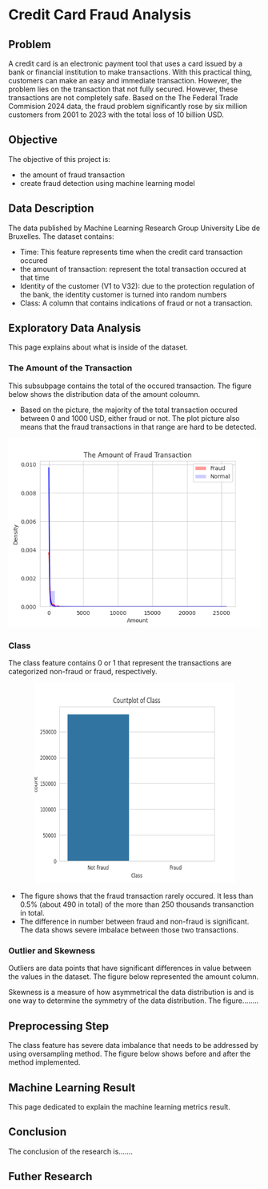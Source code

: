 # Credit Card Fraud Analysis

## Problem
A credit card is an electronic payment tool that uses a card issued by a bank or financial institution to make transactions. With this practical thing, customers can make an easy and immediate transaction. However, the problem lies on the transaction that not fully secured. However, these transactions are not completely safe. Based on the The Federal Trade Commision 2024 data, the fraud problem significantly rose by six million customers from 2001 to 2023 with the total loss of 10 billion USD.

## Objective
The objective of this project is:

- the amount of fraud transaction
- create fraud detection using machine learning model

## Data Description
The data published by Machine Learning Research Group University Libe de Bruxelles. The dataset contains:

- Time: This feature represents time when the credit card transaction occured 
- the amount of transaction: represent the total transaction occured at that time
- Identity of the customer (V1 to V32): due to the protection regulation of the bank, the identity customer is turned into random numbers
- Class: A column that contains indications of fraud or not a transaction.

## Exploratory Data Analysis
This page explains about what is inside of the dataset.

### The Amount of the Transaction
This subsubpage contains the total of the occured transaction. The figure below shows the distribution data of the amount coloumn. 
- Based on the picture, the majority of the total transaction occured between 0 and 1000 USD, either fraud or not. The plot picture also means that the fraud transactions in that range are hard to be detected.

<p align = "center">
  <img width = "600" height "300" src = "https://github.com/FikriAbdillah01/credit-card-fraud-analysis/blob/b597919dadca4910004d01c0182187fb7323c5fd/figures/The%20Amount%20of%20Fraud%20Transaction%20(1).png">
</p>

### Class
The class feature contains 0 or 1 that represent the transactions are categorized non-fraud or fraud, respectively.

<p align = "center">
  <img width = "400" height = "400" src = "https://github.com/FikriAbdillah01/credit-card-fraud-analysis/blob/2026523ff91659d09aec80e5f07dffab8c3253a1/figures/Countplot%20of%20CC%20Class.png">
</p>

- The figure shows that the fraud transaction rarely occured. It less than 0.5% (about 490 in total) of the more than 250 thousands transanction in total.
- The difference in number between fraud and non-fraud is significant. The data shows severe imbalace between those two transactions.

### Outlier and Skewness
Outliers are data points that have significant differences in value between the values ​​in the dataset. The figure below represented the amount column. 

Skewness is a measure of how asymmetrical the data distribution is and is one way to determine the symmetry of the data distribution. The figure........

## Preprocessing Step
The class feature has severe data imbalance that needs to be addressed by using oversampling method. The figure below shows before and after the method implemented.


## Machine Learning Result
This page dedicated to explain the machine learning metrics result. 

## Conclusion
The conclusion of the research is.......

## Futher Research

